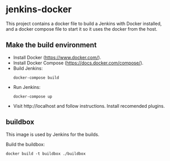 # jenkins-docker

This project contains a docker file to build a Jenkins with Docker installed,
and a docker compose file to start it so it uses the docker from the host.

## Make the build environment

* Install Docker (https://www.docker.com/).
* Install Docker Compose (https://docs.docker.com/compose/).
* Build Jenkins:
  ```
  docker-compose build
  ```
* Run Jenkins:
  ```
  docker-compose up
  ```
* Visit http://localhost and follow instructions. Install recomended plugins.

## buildbox

This image is used by Jenkins for the builds.

Build the buildbox:
```
docker build -t buildbox ./buildbox
```
